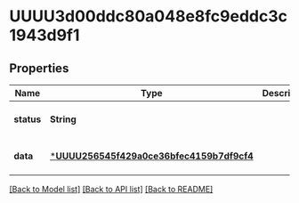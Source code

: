 # UUUU3d00ddc80a048e8fc9eddc3c1943d9f1


## Properties
Name | Type | Description | Notes
------------ | ------------- | ------------- | -------------
**status** | **String** |  | [default to nothing]
**data** | [***UUUU256545f429a0ce36bfec4159b7df9cf4**](UUUU256545f429a0ce36bfec4159b7df9cf4.md) |  | [default to nothing]


[[Back to Model list]](../README.md#models) [[Back to API list]](../README.md#api-endpoints) [[Back to README]](../README.md)


